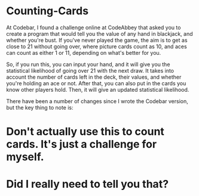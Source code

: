 # Counting-Cards

At Codebar, I found a challenge online at CodeAbbey that asked you to create a 
program that would tell you the value of any hand in blackjack, and whether 
you're bust. If you've never played the game, the aim is to get as close to 21 
without going over, where picture cards count as 10, and aces can count as 
either 1 or 11, depending on what's better for you. 

So, if you run this, you can input your hand, and it will give you the 
statistical likelihood of going over 21 with the next draw. It takes into 
account the number of cards left in the deck, their values, and whether you're 
holding an ace or not. After that, you can also put in the cards you know other
players hold. Then, it will give an updated statistical likelihood.

There have been a number of changes since I wrote the Codebar version, but the 
key thing to note is:

# Don't actually use this to count cards. It's just a challenge for myself.

# Did I really need to tell you that?
